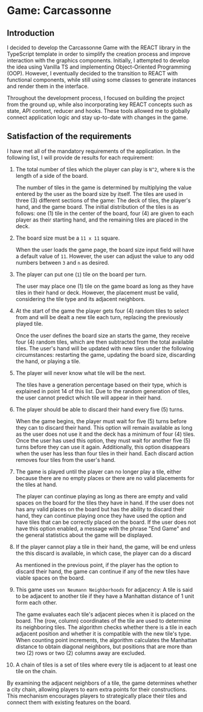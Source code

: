 # Game: Carcassonne

## Introduction

I decided to develop the Carcassonne Game with the REACT library in the TypeScript template in order to simplify the creation process and improve interaction with the graphics components. Initially, I attempted to develop the idea using Vanilla TS and implementing Object-Oriented Programming (OOP). However, I eventually decided to the transition to REACT with functional components, while still using some classes to generate instances and render them in the interface.

Throughout the development process, I focused on building the project from the ground up, while also incorporating key REACT concepts such as state, API context, reducer and hooks. These tools allowed me to globally connect application logic and stay up-to-date with changes in the game.

## Satisfaction of the requirements

I have met all of the mandatory requirements of the application. In the following list, I will provide de results for each requirement:

1. The total number of tiles which the player can play is `N^2`, where `N` is the length of a side of the board.

   The number of tiles in the game is determined by multiplying the value entered by the user as the board size by itself. The tiles are used in three (3) different sections of the game: The deck of tiles, the player's hand, and the game board. The initial distribution of the tiles is as follows: one (1) tile in the center of the board, four (4) are given to each player as their starting hand, and the remaining tiles are placed in the deck.

2. The board size must be a `11 x 11` square.

   When the user loads the game page, the board size input field will have a default value of `11`. However, the user can adjust the value to any odd numbers between `3` and `n` as desired.

3. The player can put one (`1`) tile on the board per turn.

   The user may place one (1) tile on the game board as long as they have tiles in their hand or deck. However, the placement must be valid, considering the tile type and its adjacent neighbors.

4. At the start of the game the player gets four (4) random tiles to select from and will be dealt a new tile each turn, replacing the previously played tile.

   Once the user defines the board size an starts the game, they receive four (4) random tiles, which are then subtracted from the total available tiles. The user's hand will be updated with new tiles under the following circumstances: restarting the game, updating the board size, discarding the hand, or playing a tile.

5. The player will never know what tile will be the next.

   The tiles have a generation percentage based on their type, which is explained in point 14 of this list. Due to the random generation of tiles, the user cannot predict which tile will appear in their hand.

6. The player should be able to discard their hand every five (5) turns.

   When the game begins, the player must wait for five (5) turns before they can to discard their hand. This option will remain available as long as the user does not use it and the deck has a minimum of four (4) tiles. Once the user has used this option, they must wait for another five (5) turns before they can use it again. Additionally, this option disappears when the user has less than four tiles in their hand. Each discard action removes four tiles from the user's hand.

7. The game is played until the player can no longer play a tile, either because there are no empty places or there are no valid placements for the tiles at hand.

   The player can continue playing as long as there are empty and valid spaces on the board for the tiles they have in hand. If the user does not has any valid places on the board but has the ability to discard their hand, they can continue playing once they have used the option and have tiles that can be correctly placed on the board. If the user does not have this option enabled, a message with the phrase "End Game" and the general statistics about the game will be displayed.

8. If the player cannot play a tile in their hand, the game, will be end unless the this discard is available, in which case, the player can do a discard

   As mentioned in the previous point, if the player has the option to discard their hand, the game can continue if any of the new tiles have viable spaces on the board.

9. This game uses `von Neumann Neighborhoods` for adjacency: A tile is said to be adjacent to another tile if they have a Manhattan distance of 1 unit form each other.

   The game evaluates each tile's adjacent pieces when it is placed on the board. The (row, column) coordinates of the tile are used to determine its neighboring tiles. The algorithm checks whether there is a tile in each adjacent position and whether it is compatible with the new tile's type. When counting point increments, the algorithm calculates the Manhattan distance to obtain diagonal neighbors, but positions that are more than two (2) rows or two (2) columns away are excluded.

10. A chain of tiles is a set of tiles where every tile is adjacent to at least one tile on the chain.

   By examining the adjacent neighbors of a tile, the game determines whether a city chain, allowing players to earn extra points for their constructions. This mechanism encourages players to strategically place their tiles and connect them with existing features on the board.
